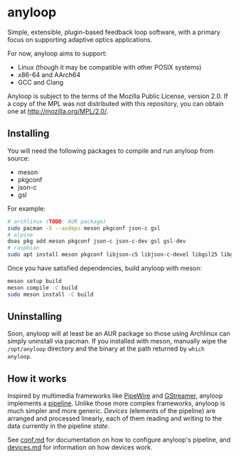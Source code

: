 anyloop
=======

Simple, extensible, plugin-based feedback loop software, with a primary focus on
supporting adaptive optics applications.

For now, anyloop aims to support:

- Linux (though it may be compatible with other POSIX systems)
- x86-64 and AArch64
- GCC and Clang

Anyloop is subject to the terms of the Mozilla Public License, version 2.0. If a
copy of the MPL was not distributed with this repository, you can obtain one at
<http://mozilla.org/MPL/2.0/>.


Installing
----------

You will need the following packages to compile and run anyloop from source:

- meson
- pkgconf
- json-c
- gsl

For example:

```sh
# archlinux (TODO: AUR package)
sudo pacman -S --asdeps meson pkgconf json-c gsl
# alpine
doas pkg add meson pkgconf json-c json-c-dev gsl gsl-dev
# raspbian
sudo apt install meson pkgconf libjson-c5 libjson-c-devel libgsl25 libgsl-devel
```

Once you have satisfied dependencies, build anyloop with meson:

```sh
meson setup build
meson compile -C build
sudo meson install -C build
```


Uninstalling
------------

Soon, anyloop will at least be an AUR package so those using Archlinux can
simply uninstall via pacman. If you installed with meson, manually wipe the
`/opt/anyloop` directory and the binary at the path returned by `which anyloop`.


How it works
------------

Inspired by multimedia frameworks like [PipeWire] and [GStreamer], anyloop
implements a [pipeline]. Unlike those more complex frameworks, anyloop is much
simpler and more generic. *Devices* (elements of the pipeline) are arranged and
processed linearly, each of them reading and writing to the data currently in
the pipeline *state*.

See [conf.md] for documentation on how to configure anyloop's pipeline, and
[devices.md] for information on how devices work.


[PipeWire]: https://pipewire.org
[GStreamer]: https://gstreamer.freedesktop.org
[pipeline]: https://en.wikipedia.org/wiki/Pipeline_(computing)
[conf.md]: doc/conf.md
[devices.md]: doc/devices.md

